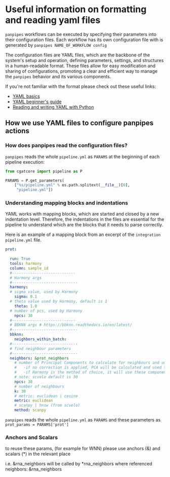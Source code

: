 # Useful information on formatting and reading yaml files

`panpipes` workflows can be executed by specifying their parameters into their configuration files. Each workflow has its own configuration file with is generated by `panpipes NAME_OF_WORKFLOW config`

The configuration files are YAML files, which are the backbone of the system's setup and operation, defining parameters, settings, and structures in a human-readable format. These files allow for easy modification and sharing of configurations, promoting a clear and efficient way to manage the `panpipes` behavior and its various components.


If you're not familiar with the format please check out these useful links:

- [YAML basics](https://www.tutorialspoint.com/yaml/yaml_basics.htm) 
- [YAML beginner's guide](https://www.redhat.com/sysadmin/yaml-beginners)
- [Reading and writing YAML with Python](https://python.land/data-processing/python-yaml#What_is_YAML)


## How we use YAML files to configure panpipes actions

### How does panpipes read the configuration files?

`panpipes` reads the whole `pipeline.yml` as `PARAMS` at the beginning of each pipeline execution:

```python
from cgatcore import pipeline as P

PARAMS = P.get_parameters(
    ["%s/pipeline.yml" % os.path.splitext(__file__)[0],
     "pipeline.yml"])

```

### Understanding mapping blocks and indentations

YAML works with mapping blocks, which are started and closed by a new indentation level.
Therefore, the indentations in the files are essential for the pipeline to understand which are the blocks that it needs to parse correctly.

Here is an example of a mapping block from an excerpt of the `integration` `pipeline.yml` file.

```yaml 
prot:
  
  run: True 
  tools: harmony
  column: sample_id 
  #----------------------------
  # Harmony args
  #-----------------------------
  harmony:
  # sigma value, used by Harmony
    sigma: 0.1 
  # theta value used by Harmony, default is 1
    theta: 1.0
  # number of pcs, used by Harmony
    npcs: 30
  #----------------------------
  # BBKNN args # https://bbknn.readthedocs.io/en/latest/
  #-----------------------------
  bbknn:
    neighbors_within_batch: 
  #----------------------------›
  # find neighbour parameters
  #-----------------------------
  neighbors: &prot_neighbors
    # number of Principal Components to calculate for neighbours and umap:
    #   -if no correction is applied, PCA will be calculated and used to run UMAP and clustering on
    #   -if Harmony is the method of choice, it will use these components to create a corrected dim red.)
    # note: scvelo default is 30
    npcs: 30
    # number of neighbours
    k: 30
    # metric: euclidean | cosine
    metric: euclidean
    # scanpy | hnsw (from scvelo)
    method: scanpy
```

`panpipes` reads the whole `pipeline.yml` as `PARAMS` and these parameters as `prot_params = PARAMS['prot']`



### Anchors and Scalars


 to reuse these params, (for example for WNN) please use anchors (&) and scalars (*) in the relevant place

 i.e. &rna_neighbors will be called by *rna_neighbors where referenced
neighbors: &rna_neighbors 